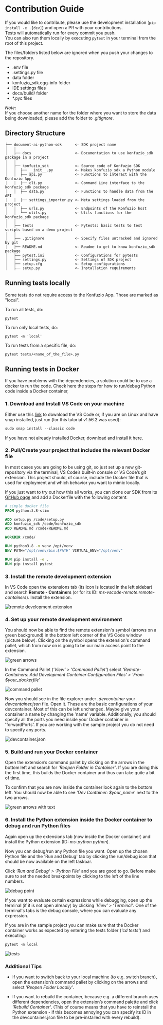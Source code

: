 
# Contribution Guide

If you would like to contribute, please use the development installation (`pip install -e .[dev]`) and open a PR with your contributions.  
Tests will automatically run for every commit you push.  
You can also run them locally by executing `pytest` in your terminal from the root of this project.

The files/folders listed below are ignored when you push your changes to the repository. 
- .env file
- .settings.py file
- data folder
- konfuzio_sdk.egg-info folder
- IDE settings files
- docs/build/ folder
- *.pyc files

*Note*:  
If you choose another name for the folder where you want to store the data being downloaded, please add 
the folder to *.gitignore*.

## Directory Structure

```
├── document-ai-python-sdk      <- SDK project name
│   │
│   ├── docs                    <- Documentation to use konfuzio_sdk package in a project
│   │
│   ├── konfuzio_sdk            <- Source code of Konfuzio SDK
│   │  ├── __init__.py          <- Makes konfuzio_sdk a Python module
│   │  ├── api.py               <- Functions to interact with the Konfuzio App
│   │  ├── cli.py               <- Command Line interface to the konfuzio_sdk package
│   │  ├── data.py              <- Functions to handle data from the API
│   │  ├── settings_importer.py <- Meta settings loaded from the project
│   │  ├── urls.py              <- Endpoints of the Konfuzio host
│   │  └── utils.py             <- Utils functions for the konfuzio_sdk package
│   │
│   ├── tests                   <- Pytests: basic tests to test scripts based on a demo project
│   │
│   ├── .gitignore              <- Specify files untracked and ignored by git
│   ├── README.md               <- Readme to get to know konfuzio_sdk package
│   ├── pytest.ini              <- Configurations for pytests
│   ├── settings.py             <- Settings of SDK project
│   ├── setup.cfg               <- Setup configurations
│   ├── setup.py                <- Installation requirements

```

## Running tests locally

Some tests do not require access to the Konfuzio App. Those are marked as "local".

To run all tests, do:

`pytest`  

To run only local tests, do:

`pytest -m 'local'`  

To run tests from a specific file, do:

`pytest tests/<name_of_the_file>.py`  


## Running tests in Docker

If you have problems with the dependencies, a solution could be to use a docker to run the code.
Check here the steps for how to run/debug Python code inside a Docker container,

### 1. Download and Install VS Code on your machine

Either use this [link](https://code.visualstudio.com/download) to download the VS Code or, if you are on Linux and have 
snap installed, just run (for this tutorial v1.56.2 was used):

```python
sudo snap install --classic code
```
If you have not already installed Docker, download and install it [here](https://docs.docker.com/get-docker/).

### 2. Pull/Create your project that includes the relevant Docker file

In most cases you are going to be using git, so just set up a new git-repository via the terminal, VS Code’s built-in 
console or VS Code’s git extension. This project should, of course, include the Docker file that is used for deployment 
and which behavior you want to mimic locally.


If you just want to try out how this all works, you can clone our SDK from its 
[GitHub page](https://github.com/konfuzio-ai/document-ai-python-sdk.git) and add a Dockerfile with the following 
content:

```dockerfile
# simple docker file
FROM python:3.8-slim

ADD setup.py /code/setup.py
ADD konfuzio_sdk /code/konfuzio_sdk
ADD README.md /code/README.md

WORKDIR /code/

RUN python3.8 -m venv /opt/venv
ENV PATH="/opt/venv/bin:$PATH" VIRTUAL_ENV="/opt/venv"

RUN pip install -e .
RUN pip install pytest
```

### 3. Install the remote development extension

In VS Code open the extensions tab (its icon is located in the left sidebar) and search **Remote - Containers** (or for 
its ID: *ms-vscode-remote.remote-containers*). Install the extension.

<!--[extensions tab](images/vscode_docker/extensions.PNG)-->

![remote development extension](../_static/img/vscode_docker/remote_dev_extension.png)

### 4. Set up your remote development environment

You should now be able to find the remote extension's symbol (arrows on a green background) in the bottom left corner of
the VS Code window (picture below). Clicking on the symbol opens the extension's command pallet, which from now on is 
going to be our main access point to the extension.

![green arrows](../_static/img/vscode_docker/green_arrows.png)

In the Command Pallet (*'View' > 'Command Pallet'*) select *'Remote-Containers: Add Development Container Configuration 
Files' > 'From $your_dockerfile'*

![command pallet](../_static/img/vscode_docker/command_pallet.png)

Now you should see in the file explorer under *.devcontainer* your *devcontainer.json* file. Open it. These are the basic 
configurations of your devcontainer. Most of this can be left unchanged. Maybe give your container a name by changing 
the 'name' variable. Additionally, you should specify all the ports you need inside your Docker container in 
'forwardPorts'.
If you are working with the sample project you do not need to specify any ports.

![devcontainer.json](../_static/img/vscode_docker/devcontainer.png)

### 5. Build and run your Docker container

Open the extension’s command pallet by clicking on the arrows in the bottom left and search 
for *‘Reopen Folder in Container’*. If you are doing this the first time, this builds the Docker container and thus 
can take quite a bit of time.

To confirm that you are now inside the container look again to the bottom left. You should now be able to 
see *'Dev Container: $your_name'* next to the two arrows.

![green arrows with text](../_static/img/vscode_docker/green_arrows_with_text.png)

### 6. Install the Python extension inside the Docker container to debug and run Python files

Again open up the extensions tab (now inside the Docker container) and install the Python extension (ID: *ms-python.python*).

Now you can debug/run any Python file you want. Open up the chosen Python file and the 'Run and Debug' tab by clicking 
the run/debug icon that should be now available on the left taskbar.
 
<!--[run and debug tab](images/vscode_docker/run_and_debug.PNG)-->

Click *‘Run and Debug’ > ‘Python File’* and you are good to go. Before make sure to set the needed breakpoints by 
clicking to the left of the line numbers.

![debug point](../_static/img/vscode_docker/debug_point.png)

If you want to evaluate certain expressions while debugging, open up the terminal (if it is not open already) by 
clicking *‘View’ > ‘Terminal’*. One of the terminal's tabs is the debug console, where you can evaluate any expression.

If you are in the sample project you can make sure that the Docker container works as expected by entering the tests 
folder (*'cd tests'*) and executing:

```python
pytest -m local
```

![tests](../_static/img/vscode_docker/tests.png)


### Additional Tips

- If you want to switch back to your local machine (to e.g. switch branch), open the extension’s command pallet by 
  clicking on the arrows and select *‘Reopen Folder Locally’*.
  

- If you want to rebuild the container, because e.g. a different branch uses different dependencies, open the 
  extension’s command palette and click *'Rebuild Container'*.
(This of course means that you have to reinstall the Python extension - if this becomes annoying you can specify 
  its ID in the devcontainer.json file to be pre-installed with every rebuild).